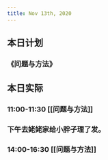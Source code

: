 ```yaml
---
title: Nov 13th, 2020
---
```


## 本日计划
### 《问题与方法》
###
## 本日实际
### 11:00-11:30 [[问题与方法]]
### 下午去姥姥家给小胖子理了发。
### 14:00-16:30 [[问题与方法]]
### 
